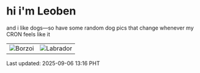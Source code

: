 # hi i'm Leoben

and i like dogs—so have some random dog pics that change whenever my CRON feels like it

|  |  |
|--------|----------|
| ![Borzoi](https://random-dog-vercel.vercel.app/api/random-borzoi?v=1757135768) | ![Labrador](https://random-dog-vercel.vercel.app/api/random-labrador?v=1757135768) |

Last updated: 2025-09-06 13:16 PHT
